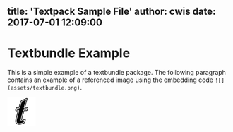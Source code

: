 title: 'Textpack Sample File'
author: cwis
date: 2017-07-01 12:09:00
---
# Textbundle Example

This is a simple example of a textbundle package. The following paragraph contains an example of a referenced image using the embedding code `![](assets/textbundle.png)`.

![](assets/textbundle.png)
